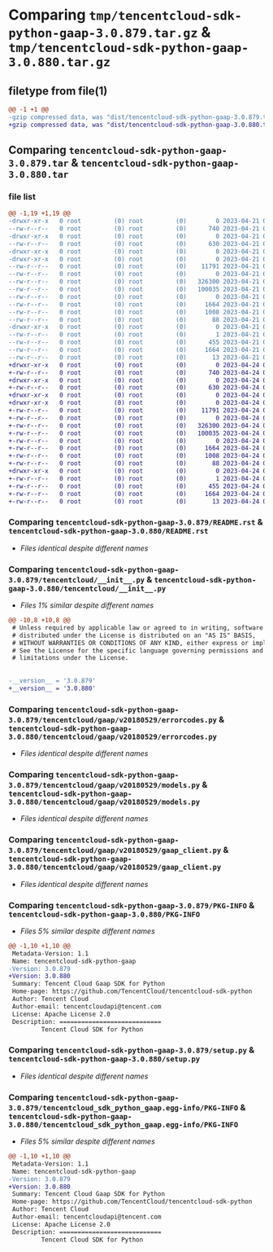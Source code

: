 # Comparing `tmp/tencentcloud-sdk-python-gaap-3.0.879.tar.gz` & `tmp/tencentcloud-sdk-python-gaap-3.0.880.tar.gz`

## filetype from file(1)

```diff
@@ -1 +1 @@
-gzip compressed data, was "dist/tencentcloud-sdk-python-gaap-3.0.879.tar", last modified: Fri Apr 21 00:45:26 2023, max compression
+gzip compressed data, was "dist/tencentcloud-sdk-python-gaap-3.0.880.tar", last modified: Mon Apr 24 03:08:25 2023, max compression
```

## Comparing `tencentcloud-sdk-python-gaap-3.0.879.tar` & `tencentcloud-sdk-python-gaap-3.0.880.tar`

### file list

```diff
@@ -1,19 +1,19 @@
-drwxr-xr-x   0 root         (0) root         (0)        0 2023-04-21 00:45:26.000000 tencentcloud-sdk-python-gaap-3.0.879/
--rw-r--r--   0 root         (0) root         (0)      740 2023-04-21 00:45:26.000000 tencentcloud-sdk-python-gaap-3.0.879/README.rst
-drwxr-xr-x   0 root         (0) root         (0)        0 2023-04-21 00:45:26.000000 tencentcloud-sdk-python-gaap-3.0.879/tencentcloud/
--rw-r--r--   0 root         (0) root         (0)      630 2023-04-21 00:45:26.000000 tencentcloud-sdk-python-gaap-3.0.879/tencentcloud/__init__.py
-drwxr-xr-x   0 root         (0) root         (0)        0 2023-04-21 00:45:26.000000 tencentcloud-sdk-python-gaap-3.0.879/tencentcloud/gaap/
-drwxr-xr-x   0 root         (0) root         (0)        0 2023-04-21 00:45:26.000000 tencentcloud-sdk-python-gaap-3.0.879/tencentcloud/gaap/v20180529/
--rw-r--r--   0 root         (0) root         (0)    11791 2023-04-21 00:45:26.000000 tencentcloud-sdk-python-gaap-3.0.879/tencentcloud/gaap/v20180529/errorcodes.py
--rw-r--r--   0 root         (0) root         (0)        0 2023-04-21 00:45:26.000000 tencentcloud-sdk-python-gaap-3.0.879/tencentcloud/gaap/v20180529/__init__.py
--rw-r--r--   0 root         (0) root         (0)   326300 2023-04-21 00:45:26.000000 tencentcloud-sdk-python-gaap-3.0.879/tencentcloud/gaap/v20180529/models.py
--rw-r--r--   0 root         (0) root         (0)   100035 2023-04-21 00:45:26.000000 tencentcloud-sdk-python-gaap-3.0.879/tencentcloud/gaap/v20180529/gaap_client.py
--rw-r--r--   0 root         (0) root         (0)        0 2023-04-21 00:45:26.000000 tencentcloud-sdk-python-gaap-3.0.879/tencentcloud/gaap/__init__.py
--rw-r--r--   0 root         (0) root         (0)     1664 2023-04-21 00:45:26.000000 tencentcloud-sdk-python-gaap-3.0.879/PKG-INFO
--rw-r--r--   0 root         (0) root         (0)     1008 2023-04-21 00:45:26.000000 tencentcloud-sdk-python-gaap-3.0.879/setup.py
--rw-r--r--   0 root         (0) root         (0)       88 2023-04-21 00:45:26.000000 tencentcloud-sdk-python-gaap-3.0.879/setup.cfg
-drwxr-xr-x   0 root         (0) root         (0)        0 2023-04-21 00:45:26.000000 tencentcloud-sdk-python-gaap-3.0.879/tencentcloud_sdk_python_gaap.egg-info/
--rw-r--r--   0 root         (0) root         (0)        1 2023-04-21 00:45:26.000000 tencentcloud-sdk-python-gaap-3.0.879/tencentcloud_sdk_python_gaap.egg-info/dependency_links.txt
--rw-r--r--   0 root         (0) root         (0)      455 2023-04-21 00:45:26.000000 tencentcloud-sdk-python-gaap-3.0.879/tencentcloud_sdk_python_gaap.egg-info/SOURCES.txt
--rw-r--r--   0 root         (0) root         (0)     1664 2023-04-21 00:45:26.000000 tencentcloud-sdk-python-gaap-3.0.879/tencentcloud_sdk_python_gaap.egg-info/PKG-INFO
--rw-r--r--   0 root         (0) root         (0)       13 2023-04-21 00:45:26.000000 tencentcloud-sdk-python-gaap-3.0.879/tencentcloud_sdk_python_gaap.egg-info/top_level.txt
+drwxr-xr-x   0 root         (0) root         (0)        0 2023-04-24 03:08:25.000000 tencentcloud-sdk-python-gaap-3.0.880/
+-rw-r--r--   0 root         (0) root         (0)      740 2023-04-24 03:08:24.000000 tencentcloud-sdk-python-gaap-3.0.880/README.rst
+drwxr-xr-x   0 root         (0) root         (0)        0 2023-04-24 03:08:25.000000 tencentcloud-sdk-python-gaap-3.0.880/tencentcloud/
+-rw-r--r--   0 root         (0) root         (0)      630 2023-04-24 03:08:24.000000 tencentcloud-sdk-python-gaap-3.0.880/tencentcloud/__init__.py
+drwxr-xr-x   0 root         (0) root         (0)        0 2023-04-24 03:08:25.000000 tencentcloud-sdk-python-gaap-3.0.880/tencentcloud/gaap/
+drwxr-xr-x   0 root         (0) root         (0)        0 2023-04-24 03:08:25.000000 tencentcloud-sdk-python-gaap-3.0.880/tencentcloud/gaap/v20180529/
+-rw-r--r--   0 root         (0) root         (0)    11791 2023-04-24 03:08:24.000000 tencentcloud-sdk-python-gaap-3.0.880/tencentcloud/gaap/v20180529/errorcodes.py
+-rw-r--r--   0 root         (0) root         (0)        0 2023-04-24 03:08:24.000000 tencentcloud-sdk-python-gaap-3.0.880/tencentcloud/gaap/v20180529/__init__.py
+-rw-r--r--   0 root         (0) root         (0)   326300 2023-04-24 03:08:24.000000 tencentcloud-sdk-python-gaap-3.0.880/tencentcloud/gaap/v20180529/models.py
+-rw-r--r--   0 root         (0) root         (0)   100035 2023-04-24 03:08:24.000000 tencentcloud-sdk-python-gaap-3.0.880/tencentcloud/gaap/v20180529/gaap_client.py
+-rw-r--r--   0 root         (0) root         (0)        0 2023-04-24 03:08:24.000000 tencentcloud-sdk-python-gaap-3.0.880/tencentcloud/gaap/__init__.py
+-rw-r--r--   0 root         (0) root         (0)     1664 2023-04-24 03:08:25.000000 tencentcloud-sdk-python-gaap-3.0.880/PKG-INFO
+-rw-r--r--   0 root         (0) root         (0)     1008 2023-04-24 03:08:24.000000 tencentcloud-sdk-python-gaap-3.0.880/setup.py
+-rw-r--r--   0 root         (0) root         (0)       88 2023-04-24 03:08:25.000000 tencentcloud-sdk-python-gaap-3.0.880/setup.cfg
+drwxr-xr-x   0 root         (0) root         (0)        0 2023-04-24 03:08:25.000000 tencentcloud-sdk-python-gaap-3.0.880/tencentcloud_sdk_python_gaap.egg-info/
+-rw-r--r--   0 root         (0) root         (0)        1 2023-04-24 03:08:24.000000 tencentcloud-sdk-python-gaap-3.0.880/tencentcloud_sdk_python_gaap.egg-info/dependency_links.txt
+-rw-r--r--   0 root         (0) root         (0)      455 2023-04-24 03:08:25.000000 tencentcloud-sdk-python-gaap-3.0.880/tencentcloud_sdk_python_gaap.egg-info/SOURCES.txt
+-rw-r--r--   0 root         (0) root         (0)     1664 2023-04-24 03:08:24.000000 tencentcloud-sdk-python-gaap-3.0.880/tencentcloud_sdk_python_gaap.egg-info/PKG-INFO
+-rw-r--r--   0 root         (0) root         (0)       13 2023-04-24 03:08:24.000000 tencentcloud-sdk-python-gaap-3.0.880/tencentcloud_sdk_python_gaap.egg-info/top_level.txt
```

### Comparing `tencentcloud-sdk-python-gaap-3.0.879/README.rst` & `tencentcloud-sdk-python-gaap-3.0.880/README.rst`

 * *Files identical despite different names*

### Comparing `tencentcloud-sdk-python-gaap-3.0.879/tencentcloud/__init__.py` & `tencentcloud-sdk-python-gaap-3.0.880/tencentcloud/__init__.py`

 * *Files 1% similar despite different names*

```diff
@@ -10,8 +10,8 @@
 # Unless required by applicable law or agreed to in writing, software
 # distributed under the License is distributed on an "AS IS" BASIS,
 # WITHOUT WARRANTIES OR CONDITIONS OF ANY KIND, either express or implied.
 # See the License for the specific language governing permissions and
 # limitations under the License.
 
 
-__version__ = '3.0.879'
+__version__ = '3.0.880'
```

### Comparing `tencentcloud-sdk-python-gaap-3.0.879/tencentcloud/gaap/v20180529/errorcodes.py` & `tencentcloud-sdk-python-gaap-3.0.880/tencentcloud/gaap/v20180529/errorcodes.py`

 * *Files identical despite different names*

### Comparing `tencentcloud-sdk-python-gaap-3.0.879/tencentcloud/gaap/v20180529/models.py` & `tencentcloud-sdk-python-gaap-3.0.880/tencentcloud/gaap/v20180529/models.py`

 * *Files identical despite different names*

### Comparing `tencentcloud-sdk-python-gaap-3.0.879/tencentcloud/gaap/v20180529/gaap_client.py` & `tencentcloud-sdk-python-gaap-3.0.880/tencentcloud/gaap/v20180529/gaap_client.py`

 * *Files identical despite different names*

### Comparing `tencentcloud-sdk-python-gaap-3.0.879/PKG-INFO` & `tencentcloud-sdk-python-gaap-3.0.880/PKG-INFO`

 * *Files 5% similar despite different names*

```diff
@@ -1,10 +1,10 @@
 Metadata-Version: 1.1
 Name: tencentcloud-sdk-python-gaap
-Version: 3.0.879
+Version: 3.0.880
 Summary: Tencent Cloud Gaap SDK for Python
 Home-page: https://github.com/TencentCloud/tencentcloud-sdk-python
 Author: Tencent Cloud
 Author-email: tencentcloudapi@tencent.com
 License: Apache License 2.0
 Description: ============================
         Tencent Cloud SDK for Python
```

### Comparing `tencentcloud-sdk-python-gaap-3.0.879/setup.py` & `tencentcloud-sdk-python-gaap-3.0.880/setup.py`

 * *Files identical despite different names*

### Comparing `tencentcloud-sdk-python-gaap-3.0.879/tencentcloud_sdk_python_gaap.egg-info/PKG-INFO` & `tencentcloud-sdk-python-gaap-3.0.880/tencentcloud_sdk_python_gaap.egg-info/PKG-INFO`

 * *Files 5% similar despite different names*

```diff
@@ -1,10 +1,10 @@
 Metadata-Version: 1.1
 Name: tencentcloud-sdk-python-gaap
-Version: 3.0.879
+Version: 3.0.880
 Summary: Tencent Cloud Gaap SDK for Python
 Home-page: https://github.com/TencentCloud/tencentcloud-sdk-python
 Author: Tencent Cloud
 Author-email: tencentcloudapi@tencent.com
 License: Apache License 2.0
 Description: ============================
         Tencent Cloud SDK for Python
```

